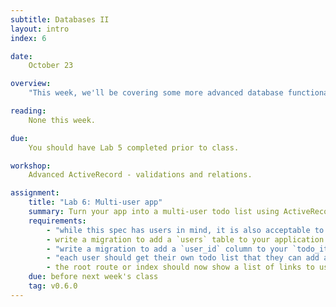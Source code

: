 ```yaml
---
subtitle: Databases II
layout: intro
index: 6

date:
    October 23

overview:
    "This week, we'll be covering some more advanced database functionality - validations and relations. This will be the last lab of the class; we'll be moving into projects next week."

reading:
    None this week.

due:
    You should have Lab 5 completed prior to class.

workshop:
    Advanced ActiveRecord - validations and relations.

assignment:
    title: "Lab 6: Multi-user app"
    summary: Turn your app into a multi-user todo list using ActiveRecord relations
    requirements:
        - "while this spec has users in mind, it is also acceptable to do something else using a relation in your database. For example, instead of adding 'users', you could modify your app to handle multiple 'lists' of items"
        - write a migration to add a `users` table to your application.
        - "write a migration to add a `user_id` column to your `todo_items` table, create an initial user, and assign the existing todo items to this user"
        - "each user should get their own todo list that they can add and delete items on at `/todos/their_user_id`. (i.e. the first user's todo list will be located at `/todos/1`, the second will be located at `/todos/2`, etc.)"
        - the root route or index should now show a list of links to users' todo lists.
    due: before next week's class
    tag: v0.6.0
---
```

